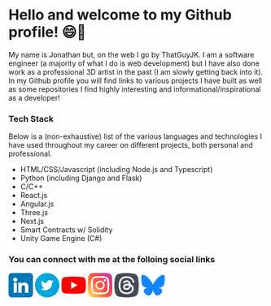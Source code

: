 # Hello and welcome to my Github profile! 😄👋

My name is Jonathan but, on the web I go by ThatGuyJK. I am a software engineer (a majority of what I do is web development) but I have also done work as a professional 3D artist in the past (I am slowly getting back into it). In my Github profile you will find links to various projects I have built as well as some repositories I find highly interesting and informational/inspirational as a developer!

### Tech Stack
Below is a (non-exhaustive) list of the various languages and technologies I have used throughout my career on different projects, both personal and professional.
- HTML/CSS/Javascript (including Node.js and Typescript)
- Python (including Django and Flask)
- C/C++
- React.js
- Angular.js
- Three.js
- Next.js 
- Smart Contracts w/ Solidity
- Unity Game Engine (C#)
  
### You can connect with me at the folloing social links
[![linkedin logo](https://github.com/thatguyjk/thatguyjk/blob/main/linkedin.png)](https://www.linkedin.com/in/jonathankkelly/)
[![twitter logo](https://github.com/thatguyjk/thatguyjk/blob/main/twitter.png)](https://twitter.com/thatguyJK)
[![youtube logo](https://github.com/thatguyjk/thatguyjk/blob/main/youtube.png)](https://www.youtube.com/channel/UCYQzDM7M160MiVwAjkqIYJQ)
[![instagram logo](https://github.com/thatguyjk/thatguyjk/blob/main/instagram.png)](https://www.instagram.com/thatguyjkdev/)
[![threads app logo](https://github.com/thatguyjk/thatguyjk/blob/main/threads_logo.png)](https://www.threads.com/@thatguyjkdev)
<a href="https://bsky.app/profile/thatguyjk.dev"><img src="https://github.com/thatguyjk/thatguyjk/blob/main/bluesky_logo.png" alt="bluesky app logo" title="My Bluesky profile" width="48" /></a>

